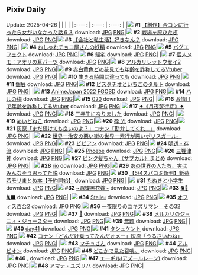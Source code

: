 ## Pixiv Daily
Update: 2025-04-26
|      |      |      |
| :----: | :----: | :----: |
|![](https://pixiv.microyu.workers.dev/c/240x480/img-master/img/2025/04/25/00/00/14/129663305_p0_master1200.jpg) **#1** [【創作】合コンに行ったら女がいなかった話６３](https://www.pixiv.net/artworks/129663305) download: [JPG](https://pixiv.microyu.workers.dev/img-original/img/2025/04/25/00/00/14/129663305_p0.jpg) [PNG](https://pixiv.microyu.workers.dev/img-original/img/2025/04/25/00/00/14/129663305_p0.png)|![](https://pixiv.microyu.workers.dev/c/240x480/img-master/img/2025/04/24/00/00/06/129630577_p0_master1200.jpg) **#2** [戦場ヶ原ひたぎ](https://www.pixiv.net/artworks/129630577) download: [JPG](https://pixiv.microyu.workers.dev/img-original/img/2025/04/24/00/00/06/129630577_p0.jpg) [PNG](https://pixiv.microyu.workers.dev/img-original/img/2025/04/24/00/00/06/129630577_p0.png)|![](https://pixiv.microyu.workers.dev/c/240x480/img-master/img/2025/04/25/12/00/08/129676129_p0_master1200.jpg) **#3** [【会社と私生活】好きなん？](https://www.pixiv.net/artworks/129676129) download: [JPG](https://pixiv.microyu.workers.dev/img-original/img/2025/04/25/12/00/08/129676129_p0.jpg) [PNG](https://pixiv.microyu.workers.dev/img-original/img/2025/04/25/12/00/08/129676129_p0.png)|
|![](https://pixiv.microyu.workers.dev/c/240x480/img-master/img/2025/04/25/07/30/01/129671852_p0_master1200.jpg) **#4** [おしゃれチョコ屋さんの妖精](https://www.pixiv.net/artworks/129671852) download: [JPG](https://pixiv.microyu.workers.dev/img-original/img/2025/04/25/07/30/01/129671852_p0.jpg) [PNG](https://pixiv.microyu.workers.dev/img-original/img/2025/04/25/07/30/01/129671852_p0.png)|![](https://pixiv.microyu.workers.dev/c/240x480/img-master/img/2025/04/25/20/25/30/129688394_p0_master1200.jpg) **#5** [バグエフェクト](https://www.pixiv.net/artworks/129688394) download: [JPG](https://pixiv.microyu.workers.dev/img-original/img/2025/04/25/20/25/30/129688394_p0.jpg) [PNG](https://pixiv.microyu.workers.dev/img-original/img/2025/04/25/20/25/30/129688394_p0.png)|![](https://pixiv.microyu.workers.dev/c/240x480/img-master/img/2025/04/24/17/56/17/129650183_p0_master1200.jpg) **#6** [帰宅](https://www.pixiv.net/artworks/129650183) download: [JPG](https://pixiv.microyu.workers.dev/img-original/img/2025/04/24/17/56/17/129650183_p0.jpg) [PNG](https://pixiv.microyu.workers.dev/img-original/img/2025/04/24/17/56/17/129650183_p0.png)|
|![](https://pixiv.microyu.workers.dev/c/240x480/img-master/img/2025/04/24/06/00/09/129638160_p0_master1200.jpg) **#7** [個人メモ：アオリの耳パーツ](https://www.pixiv.net/artworks/129638160) download: [JPG](https://pixiv.microyu.workers.dev/img-original/img/2025/04/24/06/00/09/129638160_p0.jpg) [PNG](https://pixiv.microyu.workers.dev/img-original/img/2025/04/24/06/00/09/129638160_p0.png)|![](https://pixiv.microyu.workers.dev/c/240x480/img-master/img/2025/04/25/19/25/16/129686240_p0_master1200.jpg) **#8** [アルカリレットウセイ2](https://www.pixiv.net/artworks/129686240) download: [JPG](https://pixiv.microyu.workers.dev/img-original/img/2025/04/25/19/25/16/129686240_p0.jpg) [PNG](https://pixiv.microyu.workers.dev/img-original/img/2025/04/25/19/25/16/129686240_p0.png)|![](https://pixiv.microyu.workers.dev/c/240x480/img-master/img/2025/04/24/21/05/57/129656689_p0_master1200.jpg) **#9** [赤白黄色どの花見ても年齢を詐称してるVtuber](https://www.pixiv.net/artworks/129656689) download: [JPG](https://pixiv.microyu.workers.dev/img-original/img/2025/04/24/21/05/57/129656689_p0.jpg) [PNG](https://pixiv.microyu.workers.dev/img-original/img/2025/04/24/21/05/57/129656689_p0.png)|
|![](https://pixiv.microyu.workers.dev/c/240x480/img-master/img/2025/04/25/21/44/37/129690505_p0_master1200.jpg) **#10** [生きる時間は違っても](https://www.pixiv.net/artworks/129690505) download: [JPG](https://pixiv.microyu.workers.dev/img-original/img/2025/04/25/21/44/37/129690505_p0.jpg) [PNG](https://pixiv.microyu.workers.dev/img-original/img/2025/04/25/21/44/37/129690505_p0.png)|![](https://pixiv.microyu.workers.dev/c/240x480/img-master/img/2025/04/25/00/52/31/129665567_p0_master1200.jpg) **#11** [個展](https://www.pixiv.net/artworks/129665567) download: [JPG](https://pixiv.microyu.workers.dev/img-original/img/2025/04/25/00/52/31/129665567_p0.jpg) [PNG](https://pixiv.microyu.workers.dev/img-original/img/2025/04/25/00/52/31/129665567_p0.png)|![](https://pixiv.microyu.workers.dev/c/240x480/img-master/img/2025/04/25/20/30/04/129688566_p0_master1200.jpg) **#12** [ピスタチオといちごのタルト](https://www.pixiv.net/artworks/129688566) download: [JPG](https://pixiv.microyu.workers.dev/img-original/img/2025/04/25/20/30/04/129688566_p0.jpg) [PNG](https://pixiv.microyu.workers.dev/img-original/img/2025/04/25/20/30/04/129688566_p0.png)|
|![](https://pixiv.microyu.workers.dev/c/240x480/img-master/img/2025/04/25/00/00/13/129663294_p0_master1200.jpg) **#13** [AnimeJapan 2022 FGOSD](https://www.pixiv.net/artworks/129663294) download: [JPG](https://pixiv.microyu.workers.dev/img-original/img/2025/04/25/00/00/13/129663294_p0.jpg) [PNG](https://pixiv.microyu.workers.dev/img-original/img/2025/04/25/00/00/13/129663294_p0.png)|![](https://pixiv.microyu.workers.dev/c/240x480/img-master/img/2025/04/24/00/00/06/129630574_p0_master1200.jpg) **#14** [ハルの梅](https://www.pixiv.net/artworks/129630574) download: [JPG](https://pixiv.microyu.workers.dev/img-original/img/2025/04/24/00/00/06/129630574_p0.jpg) [PNG](https://pixiv.microyu.workers.dev/img-original/img/2025/04/24/00/00/06/129630574_p0.png)|![](https://pixiv.microyu.workers.dev/c/240x480/img-master/img/2025/04/24/01/16/26/129633650_p0_master1200.jpg) **#15** [020](https://www.pixiv.net/artworks/129633650) download: [JPG](https://pixiv.microyu.workers.dev/img-original/img/2025/04/24/01/16/26/129633650_p0.jpg) [PNG](https://pixiv.microyu.workers.dev/img-original/img/2025/04/24/01/16/26/129633650_p0.png)|
|![](https://pixiv.microyu.workers.dev/c/240x480/img-master/img/2025/04/25/21/04/04/129689999_p0_master1200.jpg) **#16** [お情けで年齢を詐称してるVtuber](https://www.pixiv.net/artworks/129689999) download: [JPG](https://pixiv.microyu.workers.dev/img-original/img/2025/04/25/21/04/04/129689999_p0.jpg) [PNG](https://pixiv.microyu.workers.dev/img-original/img/2025/04/25/21/04/04/129689999_p0.png)|![](https://pixiv.microyu.workers.dev/c/240x480/img-master/img/2025/04/24/01/53/05/129634563_p0_master1200.jpg) **#17** [✦《月夜梦行症》✦](https://www.pixiv.net/artworks/129634563) download: [JPG](https://pixiv.microyu.workers.dev/img-original/img/2025/04/24/01/53/05/129634563_p0.jpg) [PNG](https://pixiv.microyu.workers.dev/img-original/img/2025/04/24/01/53/05/129634563_p0.png)|![](https://pixiv.microyu.workers.dev/c/240x480/img-master/img/2025/04/25/00/00/44/129663471_p0_master1200.jpg) **#18** [三年生になりました](https://www.pixiv.net/artworks/129663471) download: [JPG](https://pixiv.microyu.workers.dev/img-original/img/2025/04/25/00/00/44/129663471_p0.jpg) [PNG](https://pixiv.microyu.workers.dev/img-original/img/2025/04/25/00/00/44/129663471_p0.png)|
|![](https://pixiv.microyu.workers.dev/c/240x480/img-master/img/2025/04/24/04/09/56/129636824_p0_master1200.jpg) **#19** [めいどねこ](https://www.pixiv.net/artworks/129636824) download: [JPG](https://pixiv.microyu.workers.dev/img-original/img/2025/04/24/04/09/56/129636824_p0.jpg) [PNG](https://pixiv.microyu.workers.dev/img-original/img/2025/04/24/04/09/56/129636824_p0.png)|![](https://pixiv.microyu.workers.dev/c/240x480/img-master/img/2025/04/25/00/00/05/129663236_p0_master1200.jpg) **#20** [砕 光](https://www.pixiv.net/artworks/129663236) download: [JPG](https://pixiv.microyu.workers.dev/img-original/img/2025/04/25/00/00/05/129663236_p0.jpg) [PNG](https://pixiv.microyu.workers.dev/img-original/img/2025/04/25/00/00/05/129663236_p0.png)|![](https://pixiv.microyu.workers.dev/c/240x480/img-master/img/2025/04/24/18/20/06/129650992_p0_master1200.jpg) **#21** [灰原「まだ続けても良いのよ？」コナン「勘弁してくれ…」](https://www.pixiv.net/artworks/129650992) download: [JPG](https://pixiv.microyu.workers.dev/img-original/img/2025/04/24/18/20/06/129650992_p0.jpg) [PNG](https://pixiv.microyu.workers.dev/img-original/img/2025/04/24/18/20/06/129650992_p0.png)|
|![](https://pixiv.microyu.workers.dev/c/240x480/img-master/img/2025/04/25/19/11/27/129685790_p0_master1200.jpg) **#22** [世界一治安の悪い街の世界一素行が悪いポリスガール。](https://www.pixiv.net/artworks/129685790) download: [JPG](https://pixiv.microyu.workers.dev/img-original/img/2025/04/25/19/11/27/129685790_p0.jpg) [PNG](https://pixiv.microyu.workers.dev/img-original/img/2025/04/25/19/11/27/129685790_p0.png)|![](https://pixiv.microyu.workers.dev/c/240x480/img-master/img/2025/04/24/00/24/00/129631851_p0_master1200.jpg) **#23** [ビビアン](https://www.pixiv.net/artworks/129631851) download: [JPG](https://pixiv.microyu.workers.dev/img-original/img/2025/04/24/00/24/00/129631851_p0.jpg) [PNG](https://pixiv.microyu.workers.dev/img-original/img/2025/04/24/00/24/00/129631851_p0.png)|![](https://pixiv.microyu.workers.dev/c/240x480/img-master/img/2025/04/25/00/00/05/129663237_p0_master1200.jpg) **#24** [明透・存流](https://www.pixiv.net/artworks/129663237) download: [JPG](https://pixiv.microyu.workers.dev/img-original/img/2025/04/25/00/00/05/129663237_p0.jpg) [PNG](https://pixiv.microyu.workers.dev/img-original/img/2025/04/25/00/00/05/129663237_p0.png)|
|![](https://pixiv.microyu.workers.dev/c/240x480/img-master/img/2025/04/24/18/24/42/129651119_p0_master1200.jpg) **#25** [Phoebe](https://www.pixiv.net/artworks/129651119) download: [JPG](https://pixiv.microyu.workers.dev/img-original/img/2025/04/24/18/24/42/129651119_p0.jpg) [PNG](https://pixiv.microyu.workers.dev/img-original/img/2025/04/24/18/24/42/129651119_p0.png)|![](https://pixiv.microyu.workers.dev/c/240x480/img-master/img/2025/04/25/07/00/21/129671414_p0_master1200.jpg) **#26** [三狸津神](https://www.pixiv.net/artworks/129671414) download: [JPG](https://pixiv.microyu.workers.dev/img-original/img/2025/04/25/07/00/21/129671414_p0.jpg) [PNG](https://pixiv.microyu.workers.dev/img-original/img/2025/04/25/07/00/21/129671414_p0.png)|![](https://pixiv.microyu.workers.dev/c/240x480/img-master/img/2025/04/25/00/01/05/129663535_p0_master1200.jpg) **#27** [ピンク髪ちゃん（サブカル）まとめ](https://www.pixiv.net/artworks/129663535) download: [JPG](https://pixiv.microyu.workers.dev/img-original/img/2025/04/25/00/01/05/129663535_p0.jpg) [PNG](https://pixiv.microyu.workers.dev/img-original/img/2025/04/25/00/01/05/129663535_p0.png)|
|![](https://pixiv.microyu.workers.dev/c/240x480/img-master/img/2025/04/24/00/00/09/129630605_p0_master1200.jpg) **#28** [rio](https://www.pixiv.net/artworks/129630605) download: [JPG](https://pixiv.microyu.workers.dev/img-original/img/2025/04/24/00/00/09/129630605_p0.jpg) [PNG](https://pixiv.microyu.workers.dev/img-original/img/2025/04/24/00/00/09/129630605_p0.png)|![](https://pixiv.microyu.workers.dev/c/240x480/img-master/img/2025/04/24/00/00/08/129630593_p0_master1200.jpg) **#29** [あの世界の人たち、実はみんなそう思ってた説](https://www.pixiv.net/artworks/129630593) download: [JPG](https://pixiv.microyu.workers.dev/img-original/img/2025/04/24/00/00/08/129630593_p0.jpg) [PNG](https://pixiv.microyu.workers.dev/img-original/img/2025/04/24/00/00/08/129630593_p0.png)|![](https://pixiv.microyu.workers.dev/c/240x480/img-master/img/2025/04/24/21/09/15/129656816_p0_master1200.jpg) **#30** [【5/4スパコミ新刊】新茶若モリまとめ本【予約開始】](https://www.pixiv.net/artworks/129656816) download: [JPG](https://pixiv.microyu.workers.dev/img-original/img/2025/04/24/21/09/15/129656816_p0.jpg) [PNG](https://pixiv.microyu.workers.dev/img-original/img/2025/04/24/21/09/15/129656816_p0.png)|
|![](https://pixiv.microyu.workers.dev/c/240x480/img-master/img/2025/04/25/12/14/52/129676516_p0_master1200.jpg) **#31** [たぬきと小学生](https://www.pixiv.net/artworks/129676516) download: [JPG](https://pixiv.microyu.workers.dev/img-original/img/2025/04/25/12/14/52/129676516_p0.jpg) [PNG](https://pixiv.microyu.workers.dev/img-original/img/2025/04/25/12/14/52/129676516_p0.png)|![](https://pixiv.microyu.workers.dev/c/240x480/img-master/img/2025/04/25/19/18/10/129685992_p0_master1200.jpg) **#32** [~遐蝶黑花嫁~](https://www.pixiv.net/artworks/129685992) download: [JPG](https://pixiv.microyu.workers.dev/img-original/img/2025/04/25/19/18/10/129685992_p0.jpg) [PNG](https://pixiv.microyu.workers.dev/img-original/img/2025/04/25/19/18/10/129685992_p0.png)|![](https://pixiv.microyu.workers.dev/c/240x480/img-master/img/2025/04/24/12/00/24/129643572_p0_master1200.jpg) **#33** [🐈🤍🐈‍⬛](https://www.pixiv.net/artworks/129643572) download: [JPG](https://pixiv.microyu.workers.dev/img-original/img/2025/04/24/12/00/24/129643572_p0.jpg) [PNG](https://pixiv.microyu.workers.dev/img-original/img/2025/04/24/12/00/24/129643572_p0.png)|
|![](https://pixiv.microyu.workers.dev/c/240x480/img-master/img/2025/04/24/00/30/04/129632100_p0_master1200.jpg) **#34** [Stelle💧](https://www.pixiv.net/artworks/129632100) download: [JPG](https://pixiv.microyu.workers.dev/img-original/img/2025/04/24/00/30/04/129632100_p0.jpg) [PNG](https://pixiv.microyu.workers.dev/img-original/img/2025/04/24/00/30/04/129632100_p0.png)|![](https://pixiv.microyu.workers.dev/c/240x480/img-master/img/2025/04/25/00/00/14/129663307_p0_master1200.jpg) **#35** [オフィス百合2](https://www.pixiv.net/artworks/129663307) download: [JPG](https://pixiv.microyu.workers.dev/img-original/img/2025/04/25/00/00/14/129663307_p0.jpg) [PNG](https://pixiv.microyu.workers.dev/img-original/img/2025/04/25/00/00/14/129663307_p0.png)|![](https://pixiv.microyu.workers.dev/c/240x480/img-master/img/2025/04/24/17/14/02/129649324_p0_master1200.jpg) **#36** [一夜限りのユキズリマン　その32](https://www.pixiv.net/artworks/129649324) download: [JPG](https://pixiv.microyu.workers.dev/img-original/img/2025/04/24/17/14/02/129649324_p0.jpg) [PNG](https://pixiv.microyu.workers.dev/img-original/img/2025/04/24/17/14/02/129649324_p0.png)|
|![](https://pixiv.microyu.workers.dev/c/240x480/img-master/img/2025/04/25/00/03/33/129663761_p0_master1200.jpg) **#37** [🫧](https://www.pixiv.net/artworks/129663761) download: [JPG](https://pixiv.microyu.workers.dev/img-original/img/2025/04/25/00/03/33/129663761_p0.jpg) [PNG](https://pixiv.microyu.workers.dev/img-original/img/2025/04/25/00/03/33/129663761_p0.png)|![](https://pixiv.microyu.workers.dev/c/240x480/img-master/img/2025/04/24/00/00/39/129630789_p0_master1200.jpg) **#38** [メルカリのジョニィ・ジョースター](https://www.pixiv.net/artworks/129630789) download: [JPG](https://pixiv.microyu.workers.dev/img-original/img/2025/04/24/00/00/39/129630789_p0.jpg) [PNG](https://pixiv.microyu.workers.dev/img-original/img/2025/04/24/00/00/39/129630789_p0.png)|![](https://pixiv.microyu.workers.dev/c/240x480/img-master/img/2025/04/25/00/00/03/129663218_p0_master1200.jpg) **#39** [無題](https://www.pixiv.net/artworks/129663218) download: [JPG](https://pixiv.microyu.workers.dev/img-original/img/2025/04/25/00/00/03/129663218_p0.jpg) [PNG](https://pixiv.microyu.workers.dev/img-original/img/2025/04/25/00/00/03/129663218_p0.png)|
|![](https://pixiv.microyu.workers.dev/c/240x480/img-master/img/2025/04/24/19/24/45/129652994_p0_master1200.jpg) **#40** [day41](https://www.pixiv.net/artworks/129652994) download: [JPG](https://pixiv.microyu.workers.dev/img-original/img/2025/04/24/19/24/45/129652994_p0.jpg) [PNG](https://pixiv.microyu.workers.dev/img-original/img/2025/04/24/19/24/45/129652994_p0.png)|![](https://pixiv.microyu.workers.dev/c/240x480/img-master/img/2025/04/25/00/03/43/129663771_p0_master1200.jpg) **#41** [タシュケント](https://www.pixiv.net/artworks/129663771) download: [JPG](https://pixiv.microyu.workers.dev/img-original/img/2025/04/25/00/03/43/129663771_p0.jpg) [PNG](https://pixiv.microyu.workers.dev/img-original/img/2025/04/25/00/03/43/129663771_p0.png)|![](https://pixiv.microyu.workers.dev/c/240x480/img-master/img/2025/04/25/18/10/26/129683895_p0_master1200.jpg) **#42** [コナン「どんだけ乗ってたんだオメー」灰原「うるさいわね」](https://www.pixiv.net/artworks/129683895) download: [JPG](https://pixiv.microyu.workers.dev/img-original/img/2025/04/25/18/10/26/129683895_p0.jpg) [PNG](https://pixiv.microyu.workers.dev/img-original/img/2025/04/25/18/10/26/129683895_p0.png)|
|![](https://pixiv.microyu.workers.dev/c/240x480/img-master/img/2025/04/25/00/03/52/129663780_p0_master1200.jpg) **#43** [マチュさん](https://www.pixiv.net/artworks/129663780) download: [JPG](https://pixiv.microyu.workers.dev/img-original/img/2025/04/25/00/03/52/129663780_p0.jpg) [PNG](https://pixiv.microyu.workers.dev/img-original/img/2025/04/25/00/03/52/129663780_p0.png)|![](https://pixiv.microyu.workers.dev/c/240x480/img-master/img/2025/04/24/22/00/05/129658609_p0_master1200.jpg) **#44** [アルビオン](https://www.pixiv.net/artworks/129658609) download: [JPG](https://pixiv.microyu.workers.dev/img-original/img/2025/04/24/22/00/05/129658609_p0.jpg) [PNG](https://pixiv.microyu.workers.dev/img-original/img/2025/04/24/22/00/05/129658609_p0.png)|![](https://pixiv.microyu.workers.dev/c/240x480/img-master/img/2025/04/25/06/32/05/129670971_p0_master1200.jpg) **#45** [どこかで見た召喚。](https://www.pixiv.net/artworks/129670971) download: [JPG](https://pixiv.microyu.workers.dev/img-original/img/2025/04/25/06/32/05/129670971_p0.jpg) [PNG](https://pixiv.microyu.workers.dev/img-original/img/2025/04/25/06/32/05/129670971_p0.png)|
|![](https://pixiv.microyu.workers.dev/c/240x480/img-master/img/2025/04/25/21/48/29/129691600_p0_master1200.jpg) **#46** [.](https://www.pixiv.net/artworks/129691600) download: [JPG](https://pixiv.microyu.workers.dev/img-original/img/2025/04/25/21/48/29/129691600_p0.jpg) [PNG](https://pixiv.microyu.workers.dev/img-original/img/2025/04/25/21/48/29/129691600_p0.png)|![](https://pixiv.microyu.workers.dev/c/240x480/img-master/img/2025/04/24/22/28/18/129659773_p0_master1200.jpg) **#47** [エーギル(アズールレーン)](https://www.pixiv.net/artworks/129659773) download: [JPG](https://pixiv.microyu.workers.dev/img-original/img/2025/04/24/22/28/18/129659773_p0.jpg) [PNG](https://pixiv.microyu.workers.dev/img-original/img/2025/04/24/22/28/18/129659773_p0.png)|![](https://pixiv.microyu.workers.dev/c/240x480/img-master/img/2025/04/24/00/35/59/129632329_p0_master1200.jpg) **#48** [アマテ・ユズリハ](https://www.pixiv.net/artworks/129632329) download: [JPG](https://pixiv.microyu.workers.dev/img-original/img/2025/04/24/00/35/59/129632329_p0.jpg) [PNG](https://pixiv.microyu.workers.dev/img-original/img/2025/04/24/00/35/59/129632329_p0.png)|
